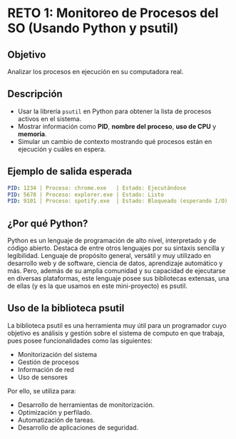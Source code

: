 # RETO 1: Monitoreo de Procesos del SO (Usando Python y psutil)

## Objetivo

Analizar los procesos en ejecución en su computadora real.

## Descripción

- Usar la librería `psutil` en Python para obtener la lista de procesos activos en el sistema.
- Mostrar información como **PID**, **nombre del proceso**, **uso de CPU** y **memoria**.
- Simular un cambio de contexto mostrando qué procesos están en ejecución y cuáles en espera.

## Ejemplo de salida esperada

```yaml
PID: 1234 | Proceso: chrome.exe   | Estado: Ejecutándose
PID: 5678 | Proceso: explorer.exe | Estado: Listo
PID: 9101 | Proceso: spotify.exe  | Estado: Bloqueado (esperando I/O)

```
## ¿Por qué Python?
Python es un lenguaje de programación de alto nivel, interpretado y de código abierto. Destaca 
de entre otros lenguajes por su sintaxis sencilla y legibilidad. Lenguaje de propósito general,
versátil y muy utilizado en desarrollo web y de software, ciencia de datos, aprendizaje automático y
más. Pero, además de su amplia comunidad y su capacidad de ejecutarse en diversas plataformas, este 
lenguaje posee sus bibliotecas extensas, una de ellas (y es la que usamos en este mini-proyecto) es psutil. 

## Uso de la biblioteca psutil
La biblioteca psutil es una herramienta muy útil para un programador cuyo objetivo es análisis y gestión
sobre el sistema de computo en que trabaja, pues posee funcionalidades como las siguientes:

- Monitorización del sistema
- Gestión de procesos
- Información de red
- Uso de sensores


Por ello, se utiliza para:

- Desarrollo de herramientas de monitorización.
- Optimización y perfilado.
- Automatización de tareas.
- Desarrollo de aplicaciones de seguridad.
